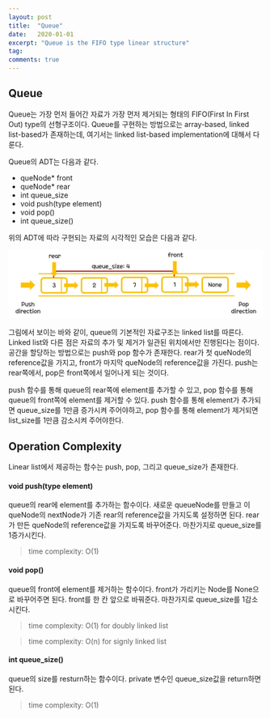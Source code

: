 ```yaml
---
layout: post
title:  "Queue"
date:   2020-01-01
excerpt: "Queue is the FIFO type linear structure"
tag:
comments: true
---
```


## Queue

Queue는 가장 먼저 들어간 자료가 가장 먼저 제거되는 형태의 FIFO(First In First Out) type의 선형구조이다.
Queue를 구현하는 방법으로는 array-based, linked list-based가 존재하는데, 여기서는 linked list-based implementation에 대해서 다룬다.

Queue의 ADT는 다음과 같다.

-  queNode* front
-  queNode* rear
-  int queue_size
-  void push(type element)
-  void pop()
-  int queue_size()

위의 ADT에 따라 구현되는 자료의 시각적인 모습은 다음과 같다.

![queue](./../assets/img/Queue.jpg)

그림에서 보이는 바와 같이, queue의 기본적인 자료구조는 linked list를 따른다.
Linked list와 다른 점은 자료의 추가 및 제거가 일관된 위치에서만 진행된다는 점이다.
공간을 할당하는 방법으로는 push와 pop 함수가 존재한다.
rear가 첫 queNode의 reference값을 가지고, front가 마지막 queNode의 reference값을 가진다.
push는 rear쪽에서, pop은 front쪽에서 일어나게 되는 것이다.

push 함수를 통해 queue의 rear쪽에 element를 추가할 수 있고, pop 함수를 통해 queue의 front쪽에 element를 제거할 수 있다.
push 함수를 통해 element가 추가되면 queue_size를 1만큼 증가시켜 주어야하고, pop 함수를 통해 element가 제거되면 list_size를 1만큼 감소시켜 주어야한다.

## Operation Complexity

Linear list에서 제공하는 함수는 push, pop, 그리고 queue_size가 존재한다.

#### void push(type element)

queue의 rear에 element를 추가하는 함수이다.
새로운 queueNode를 만들고 이 queNode의 nextNode가 기존 rear의 reference값을 가지도록 설정하면 된다.
rear가 만든 queNode의 reference값을 가지도록 바꾸어준다.
마찬가지로 queue_size를 1증가시킨다.
> time complexity: O(1)

#### void pop()

queue의 front에 element를 제거하는 함수이다.
front가 가리키는 Node를 None으로 바꾸어주면 된다.
front를 한 칸 앞으로 바꿔준다.
마찬가지로 queue_size를 1감소시킨다.
> time complexity: O(1) for doubly linked list

> time complexity: O(n) for signly linked list

#### int queue_size()
queue의 size를 resturn하는 함수이다.
private 변수인 queue_size값을 return하면 된다.
> time complexity: O(1)
